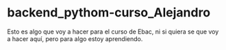 # backend_pythom-curso_Alejandro
Esto es algo que voy a hacer para el curso de Ebac, ni si quiera se que voy a hacer aquí, pero para algo estoy aprendiendo.
